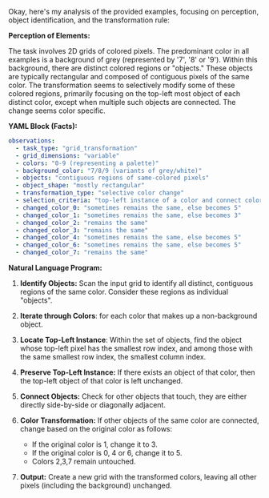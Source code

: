 Okay, here's my analysis of the provided examples, focusing on perception, object identification, and the transformation rule:

**Perception of Elements:**

The task involves 2D grids of colored pixels. The predominant color in all examples is a background of grey (represented by '7', '8' or '9'). Within this background, there are distinct colored regions or "objects." These objects are typically rectangular and composed of contiguous pixels of the same color. The transformation seems to selectively modify some of these colored regions, primarily focusing on the top-left most object of each distinct color, except when multiple such objects are connected. The change seems color specific.

**YAML Block (Facts):**


```yaml
observations:
  - task_type: "grid_transformation"
  - grid_dimensions: "variable"
  - colors: "0-9 (representing a palette)"
  - background_color: "7/8/9 (variants of grey/white)"
  - objects: "contiguous regions of same-colored pixels"
  - object_shape: "mostly rectangular"
  - transformation_type: "selective color change"
  - selection_criteria: "top-left instance of a color and connect colors"
  - changed_color_0: "sometimes remains the same, else becomes 5"
  - changed_color_1: "sometimes remains the same, else becomes 3"
  - changed_color_2: "remains the same"
  - changed_color_3: "remains the same"
  - changed_color_4: "sometimes remains the same, else becomes 5"
  - changed_color_6: "sometimes remains the same, else becomes 5"
  - changed_color_7: "remains the same"

```


**Natural Language Program:**

1.  **Identify Objects:** Scan the input grid to identify all distinct, contiguous regions of the same color. Consider these regions as individual "objects".

2.  **Iterate through Colors**: for each color that makes up a non-background object.

3.  **Locate Top-Left Instance**: Within the set of objects, find the object whose top-left pixel has the smallest row index, and among those with the same smallest row index, the smallest column index.

4. **Preserve Top-Left Instance:** If there exists an object of that color, then the top-left object of that color is left unchanged.

5.  **Connect Objects:** Check for other objects that touch, they are either directly side-by-side or diagonally adjacent.

6.  **Color Transformation:** If other objects of the same color are connected, change based on the original color as follows:
    *   If the original color is 1, change it to 3.
    *   If the original color is 0, 4 or 6, change it to 5.
    *   Colors 2,3,7 remain untouched.

7.  **Output:** Create a new grid with the transformed colors, leaving all other pixels (including the background) unchanged.
